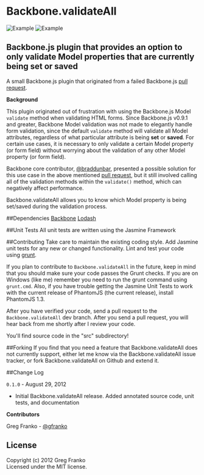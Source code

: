 Backbone.validateAll
====================

![Example](http://backbonejs.org/docs/images/backbone.png) ![Example](http://requirejs.org/i/logo.png)

Backbone.js plugin that provides an option to only validate Model properties that are currently being set or saved
------------------------------------------------------------------------------------------------------------------

A small Backbone.js plugin that originated from a failed Backbone.js [pull request](https://github.com/documentcloud/backbone/pull/1595).

**Background**

This plugin originated out of frustration with using the Backbone.js Model `validate` method when validating HTML forms.  Since Backbone.js v0.9.1 and greater, Backbone Model validation was not made to elegantly handle form validation, since the default `validate` method will validate all Model attributes, regardless of what particular attribute is being **set** or **saved**.  For certain use cases, it is necessary to only validate a certain Model property (or form field) without worrying about the validation of any other Model property (or form field).

Backbone core contributor, [@braddunbar](https://github.com/braddunbar), presented a possible solution for this use case in the above mentioned [pull request](https://github.com/documentcloud/backbone/pull/1595), but it still involved calling all of the validation methods within the `validate()` method, which can negatively affect performance.

Backbone.validateAll allows you to know which Model property is being set/saved during the validation process.

##Dependencies
[Backbone](http://www.backbonejs.org)
[Lodash](http://www.lodash.com)

##Unit Tests
All unit tests are written using the Jasmine Framework

##Contributing
Take care to maintain the existing coding style. Add Jasmine unit tests for any new or changed functionality. Lint and test your code using [grunt](https://github.com/cowboy/grunt).

If you plan to contribute to `Backbone.validateAll` in the future, keep in mind that you should make sure your code passes the Grunt checks.  If you are on Windows (like me) remember you need to run the grunt command using `grunt.cmd`.  Also, if you have trouble getting the Jasmine Unit Tests to work with the current release of PhantomJS (the current release), install PhantomJS 1.3.

After you have verified your code, send a pull request to the `Backbone.validateAll` dev branch.  After you send a pull request, you will hear back from me shortly after I review your code.

You'll find source code in the "src" subdirectory!

##Forking
If you find that you need a feature that Backbone.validateAll does not currently support, either let me know via the Backbone.validateAll issue tracker, or fork Backbone.validateAll on Github and extend it.

##Change Log

`0.1.0` - August 29, 2012

- Initial Backbone.validateAll release.  Added annotated source code, unit tests, and documentation

**Contributors**

Greg Franko - [@gfranko](https://github.com/gfranko)

## License
Copyright (c) 2012 Greg Franko  
Licensed under the MIT license.
